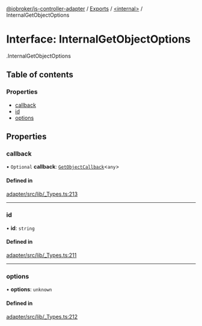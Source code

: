 [@iobroker/js-controller-adapter](../README.md) / [Exports](../modules.md) / [<internal\>](../modules/internal_.md) / InternalGetObjectOptions

# Interface: InternalGetObjectOptions

[<internal>](../modules/internal_.md).InternalGetObjectOptions

## Table of contents

### Properties

- [callback](internal_.InternalGetObjectOptions.md#callback)
- [id](internal_.InternalGetObjectOptions.md#id)
- [options](internal_.InternalGetObjectOptions.md#options)

## Properties

### callback

• `Optional` **callback**: [`GetObjectCallback`](../modules/internal_.md#getobjectcallback)<`any`\>

#### Defined in

[adapter/src/lib/_Types.ts:213](https://github.com/ioBroker/ioBroker.js-controller/blob/d87d529d/packages/adapter/src/lib/_Types.ts#L213)

___

### id

• **id**: `string`

#### Defined in

[adapter/src/lib/_Types.ts:211](https://github.com/ioBroker/ioBroker.js-controller/blob/d87d529d/packages/adapter/src/lib/_Types.ts#L211)

___

### options

• **options**: `unknown`

#### Defined in

[adapter/src/lib/_Types.ts:212](https://github.com/ioBroker/ioBroker.js-controller/blob/d87d529d/packages/adapter/src/lib/_Types.ts#L212)
